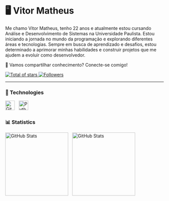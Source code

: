 # 🖥️ Vitor Matheus

Me chamo Vitor Matheus, tenho 22 anos e atualmente estou cursando Análise e Desenvolvimento de Sistemas na Universidade Paulista. Estou iniciando a jornada no mundo da programação e explorando diferentes áreas e tecnologias. Sempre em busca de aprendizado e desafios, estou determinado a aprimorar minhas habilidades e construir projetos que me ajudem a evoluir como desenvolvedor.

🚀 Vamos compartilhar conhecimento? Conecte-se comigo!

<p align="left">
  <a href="https://github.com/Ovitormatheus?tab=repositories&sort=stargazers">
        <img 
            alt="Total of stars" 
            title="Total GitHub Stars" 
            src="https://custom-icon-badges.demolab.com/github/stars/Ovitormatheus?color=55960c&style=for-the-badge&labelColor=488207&logo=star&label=stars"
        />
    </a>
    <a href="https://github.com/Ovitormatheus?tab=followers">
        <img 
            alt="Followers" 
            title="Follow me on GitHub" 
            src="https://custom-icon-badges.demolab.com/github/followers/Ovitormatheus?color=236ad3&labelColor=1155ba&style=for-the-badge&logo=github&label=follow&logoColor=white"
        />
    </a>
</p>

---

### 🤖 Technologies

<img 
    align="left" 
    alt="Git" 
    title="Git"
    width="30px" 
    style="padding-right: 10px;" 
    src="https://cdn.jsdelivr.net/gh/devicons/devicon@latest/icons/git/git-original.svg" 
/>
<img 
    align="left" 
    alt="Python" 
    title="Python"
    width="30px" 
    style="padding-right: 10px;" 
    src="https://cdn.jsdelivr.net/gh/devicons/devicon@latest/icons/python/python-original.svg" 
/>


<br/>
<br/>

### 📊 Statistics

<p>
  <img 
    align="left" 
    alt="GitHub Stats" 
    height="200" 
    style="padding-right: 10px;" 
    src="https://github-readme-stats.vercel.app/api?username=Ovitormatheus&show_icons=true&theme=tokyonight&include_all_commits=true" 
  />

<img 
      align="left" 
      alt="GitHub Stats" 
      height="200" 
      src="https://github-readme-stats.vercel.app/api/top-langs/?username=Ovitormatheus&theme=tokyonight&layout=compact&custom_title=Technologies&langs_count=9" 
  />

</p>
